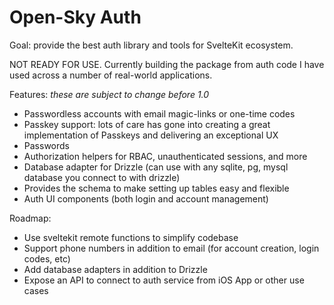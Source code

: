 # Open-Sky Auth

Goal: provide the best auth library and tools for SvelteKit ecosystem.

NOT READY FOR USE. Currently building the package from auth code I have used across a number of real-world applications.

Features:
_these are subject to change before 1.0_
- Passwordless accounts with email magic-links or one-time codes
- Passkey support: lots of care has gone into creating a great implementation of Passkeys and delivering an exceptional UX
- Passwords
- Authorization helpers for RBAC, unauthenticated sessions, and more
- Database adapter for Drizzle (can use with any sqlite, pg, mysql database you connect to with drizzle)
- Provides the schema to make setting up tables easy and flexible
- Auth UI components (both login and account management)

Roadmap:
- Use sveltekit remote functions to simplify codebase
- Support phone numbers in addition to email (for account creation, login codes, etc)
- Add database adapters in addition to Drizzle
- Expose an API to connect to auth service from iOS App or other use cases
